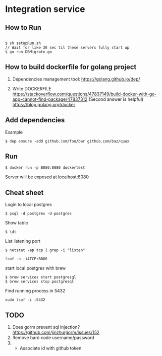 # Integration service

## How to Run
```$xslt

$ sh setupRun.sh
// Wait for like 30 sec til these servers fully start up
$ go run DBMigrate.go

```


## How to build dockerfile for golang project

1. Dependencies management tool:
https://golang.github.io/dep/

2. Write DOCKERFILE
https://stackoverflow.com/questions/47837149/build-docker-with-go-app-cannot-find-package/47837312 (Second answer is helpful)  
https://blog.golang.org/docker 

## Add dependencies

Example
```
$ dep ensure -add github.com/foo/bar github.com/baz/quux
```

## Run
```
$ docker run -p 8080:8080 dockertest
```
Server will be exposed at localhost:8080

## Cheat sheet
Login to local postgres 
```
$ psql -d postgres -U postgres
```
Show table
```
$ \dt
```

List listening port
```
$ netstat -ap tcp | grep -i "listen"
```

```
lsof -n -i4TCP:8080 
```

start local postgres with brew

```
$ brew services start postgresql
$ brew services stop postgresql
```

Find running process in 5432
```
sudo lsof -i :5432
```


## TODO
1. Does gorm prevent sql injection? https://github.com/jinzhu/gorm/issues/152
2. Remove hard code username/password
3. * Associate id with github token